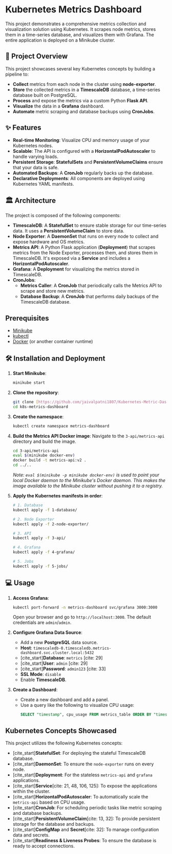 # Kubernetes Metrics Dashboard

This project demonstrates a comprehensive metrics collection and visualization solution using Kubernetes. It scrapes node metrics, stores them in a time-series database, and visualizes them with Grafana. The entire application is deployed on a Minikube cluster.


## 🚀 Project Overview

This project showcases several key Kubernetes concepts by building a pipeline to:
- **Collect** metrics from each node in the cluster using **node-exporter**.
- **Store** the collected metrics in a **TimescaleDB** database, a time-series database built on PostgreSQL.
- **Process** and expose the metrics via a custom Python **Flask API**.
- **Visualize** the data in a **Grafana** dashboard.
- **Automate** metric scraping and database backups using **CronJobs**.

## ✨ Features

- **Real-time Monitoring**: Visualize CPU and memory usage of your Kubernetes nodes.
- **Scalable**: The API is configured with a **HorizontalPodAutoscaler** to handle varying loads.
- **Persistent Storage**: **StatefulSets** and **PersistentVolumeClaims** ensure that your data is safe.
- **Automated Backups**: A **CronJob** regularly backs up the database.
- **Declarative Deployments**: All components are deployed using Kubernetes YAML manifests.

## 🏛️ Architecture

The project is composed of the following components:

- **TimescaleDB**: A **StatefulSet** to ensure stable storage for our time-series data. It uses a **PersistentVolumeClaim** to store data.
- **Node Exporter**: A **DaemonSet** that runs on every node to collect and expose hardware and OS metrics.
- **Metrics API**: A Python Flask application (**Deployment**) that scrapes metrics from the Node Exporter, processes them, and stores them in TimescaleDB. It's exposed via a **Service** and includes a **HorizontalPodAutoscaler**.
- **Grafana**: A **Deployment** for visualizing the metrics stored in TimescaleDB.
- **CronJobs**:
    - **Metrics Caller**: A **CronJob** that periodically calls the Metrics API to scrape and store new metrics.
    - **Database Backup**: A **CronJob** that performs daily backups of the TimescaleDB database.

## Prerequisites

- [Minikube](https://minikube.sigs.k8s.io/docs/start/)
- [kubectl](https://kubernetes.io/docs/tasks/tools/install-kubectl/)
- [Docker](https://www.docker.com/products/docker-desktop/) (or another container runtime)

## 🛠️ Installation and Deployment

1.  **Start Minikube**:
    ```bash
    minikube start
    ```

2.  **Clone the repository**:
    ```bash
    git clone [https://github.com/jaivalpatni1807/Kubernetes-Metric-Dashboard.git](https://github.com/jaivalpatni1807/Kubernetes-Metric-Dashboard.git)
    cd k8s-metrics-dashboard
    ```

3.  **Create the namespace**:
    ```bash
    kubectl create namespace metrics-dashboard
    ```

4.  **Build the Metrics API Docker image**:
    Navigate to the `3-api/metrics-api` directory and build the image.
    ```bash
    cd 3-api/metrics-api
    eval $(minikube docker-env)
    docker build -t metrics-api:v2 .
    cd ../..
    ```
    *Note: `eval $(minikube -p minikube docker-env)` is used to point your local Docker daemon to the Minikube's Docker daemon. This makes the image available to the Minikube cluster without pushing it to a registry.*

5.  **Apply the Kubernetes manifests in order**:
    ```bash
    # 1. Database
    kubectl apply -f 1-database/
    
    # 2. Node Exporter
    kubectl apply -f 2-node-exporter/

    # 3. API
    kubectl apply -f 3-api/

    # 4. Grafana
    kubectl apply -f 4-grafana/

    # 5. Jobs
    kubectl apply -f 5-jobs/
    ```

## 💻 Usage

1.  **Access Grafana**:
    ```bash
    kubectl port-forward -n metrics-dashboard svc/grafana 3000:3000
    ```
    Open your browser and go to `http://localhost:3000`. The default credentials are `admin`/`admin`.

2.  **Configure Grafana Data Source**:
    - Add a new **PostgreSQL** data source.
    - **Host**: `timescaledb-0.timescaledb.metrics-dashboard.svc.cluster.local:5432`
    - [cite_start]**Database**: `metrics` [cite: 29]
    - [cite_start]**User**: `admin` [cite: 29]
    - [cite_start]**Password**: `admin123` [cite: 33]
    - **SSL Mode**: `disable`
    - Enable **TimescaleDB**.

3.  **Create a Dashboard**:
    - Create a new dashboard and add a panel.
    - Use a query like the following to visualize CPU usage:
      ```sql
      SELECT "timestamp", cpu_usage FROM metrics_table ORDER BY "timestamp";
      ```

## Kubernetes Concepts Showcased

This project utilizes the following Kubernetes concepts:

- [cite_start]**StatefulSet**: For deploying the stateful TimescaleDB database.
- [cite_start]**DaemonSet**: To ensure the `node-exporter` runs on every node.
- [cite_start]**Deployment**: For the stateless `metrics-api` and `grafana` applications.
- [cite_start]**Service**[cite: 21, 48, 106, 125]: To expose the applications within the cluster.
- [cite_start]**HorizontalPodAutoscaler**: To automatically scale the `metrics-api` based on CPU usage.
- [cite_start]**CronJob**: For scheduling periodic tasks like metric scraping and database backups.
- [cite_start]**PersistentVolumeClaim**[cite: 13, 32]: To provide persistent storage for the database and backups.
- [cite_start]**ConfigMap** and **Secret**[cite: 32]: To manage configuration data and secrets.
- [cite_start]**Readiness & Liveness Probes**: To ensure the database is ready to accept connections.
